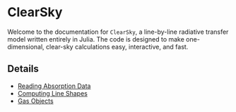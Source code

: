 # ClearSky

Welcome to the documentation for `ClearSky`, a line-by-line radiative transfer model written entirely in Julia. The code is designed to make one-dimensional, clear-sky calculations easy, interactive, and fast.


## Details

* [Reading Absorption Data](reading_absorption_data.md)
* [Computing Line Shapes](computing_line_shapes.md)
* [Gas Objects](gas_objects.md)
